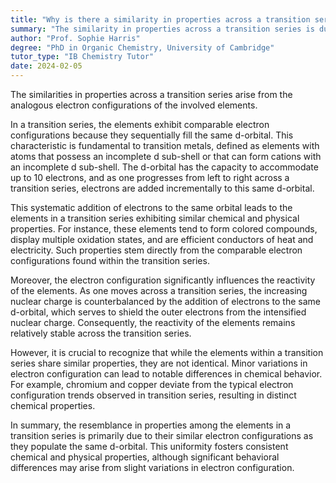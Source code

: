 ```yaml
---
title: "Why is there a similarity in properties across a transition series?"
summary: "The similarity in properties across a transition series is due to the similar electron configurations of the elements involved."
author: "Prof. Sophie Harris"
degree: "PhD in Organic Chemistry, University of Cambridge"
tutor_type: "IB Chemistry Tutor"
date: 2024-02-05
---
```


The similarities in properties across a transition series arise from the analogous electron configurations of the involved elements.

In a transition series, the elements exhibit comparable electron configurations because they sequentially fill the same d-orbital. This characteristic is fundamental to transition metals, defined as elements with atoms that possess an incomplete d sub-shell or that can form cations with an incomplete d sub-shell. The d-orbital has the capacity to accommodate up to $10$ electrons, and as one progresses from left to right across a transition series, electrons are added incrementally to this same d-orbital.

This systematic addition of electrons to the same orbital leads to the elements in a transition series exhibiting similar chemical and physical properties. For instance, these elements tend to form colored compounds, display multiple oxidation states, and are efficient conductors of heat and electricity. Such properties stem directly from the comparable electron configurations found within the transition series.

Moreover, the electron configuration significantly influences the reactivity of the elements. As one moves across a transition series, the increasing nuclear charge is counterbalanced by the addition of electrons to the same d-orbital, which serves to shield the outer electrons from the intensified nuclear charge. Consequently, the reactivity of the elements remains relatively stable across the transition series.

However, it is crucial to recognize that while the elements within a transition series share similar properties, they are not identical. Minor variations in electron configuration can lead to notable differences in chemical behavior. For example, chromium and copper deviate from the typical electron configuration trends observed in transition series, resulting in distinct chemical properties.

In summary, the resemblance in properties among the elements in a transition series is primarily due to their similar electron configurations as they populate the same d-orbital. This uniformity fosters consistent chemical and physical properties, although significant behavioral differences may arise from slight variations in electron configuration.
    